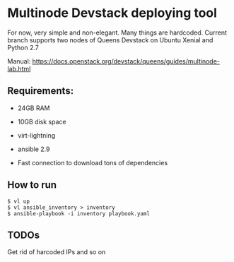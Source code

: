 # Multinode Devstack deploying tool

For now, very simple and non-elegant. Many things are hardcoded. Current branch supports 
two nodes of Queens Devstack on Ubuntu Xenial and Python 2.7

Manual: https://docs.openstack.org/devstack/queens/guides/multinode-lab.html

## Requirements:
* 24GB RAM
* 10GB disk space

* virt-lightning
* ansible 2.9

* Fast connection to download tons of dependencies

## How to run
```
$ vl up
$ vl ansible_inventory > inventory
$ ansible-playbook -i inventory playbook.yaml
```

## TODOs
Get rid of harcoded IPs and so on